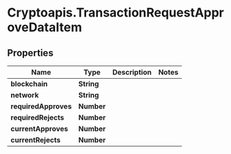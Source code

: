 # Cryptoapis.TransactionRequestApproveDataItem

## Properties

Name | Type | Description | Notes
------------ | ------------- | ------------- | -------------
**blockchain** | **String** |  | 
**network** | **String** |  | 
**requiredApproves** | **Number** |  | 
**requiredRejects** | **Number** |  | 
**currentApproves** | **Number** |  | 
**currentRejects** | **Number** |  | 


